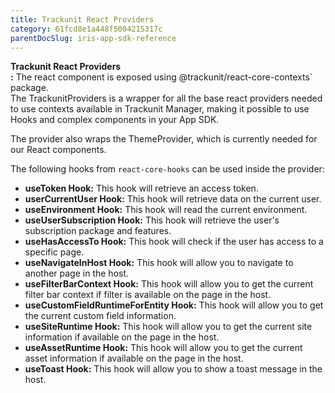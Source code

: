 ```yaml
---
title: Trackunit React Providers
category: 61fcd8e1a448f5004215317c
parentDocSlug: iris-app-sdk-reference
---
```


**Trackunit React Providers  
:** The react component is exposed using @trackunit/react-core-contexts\` package.  
The TrackunitProviders is a wrapper for all the base react providers needed to use contexts available in Trackunit Manager, making it possible to use Hooks and complex components in your App SDK. 

The provider also wraps the ThemeProvider, which is currently needed for our React components.

The following hooks from `react-core-hooks` can be used inside the provider:

- **useToken Hook:** This hook will retrieve an access token.
- **userCurrentUser Hook:** This hook will retrieve data on the current user.
- **useEnvironment Hook:** This hook will read the current environment.
- **useUserSubscription Hook:** This hook will retrieve the user's subscription package and features.
- **useHasAccessTo Hook:** This hook will check if the user has access to a specific page. 
- **useNavigateInHost Hook:** This hook will allow you to navigate to another page in the host.
- **useFilterBarContext Hook:** This hook will allow you to get the current filter bar context if filter is available on the page in the host.
- **useCustomFieldRuntimeForEntity Hook:** This hook will allow you to get the current custom field information.
- **useSiteRuntime Hook:** This hook will allow you to get the current site information if available on the page in the host.
- **useAssetRuntime Hook:** This hook will allow you to get the current asset information if available on the page in the host.
- **useToast Hook:** This hook will allow you to show a toast message in the host.
